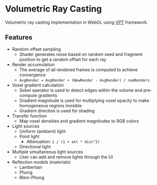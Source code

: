 # Volumetric Ray Casting

Volumetric ray casting implementation in WebGL using [VPT](https://github.com/terier/vpt) framework.

## Features

* Random offset sampling
	* Shader generates noise based on random seed and fragment position to get a random offset for each ray
* Render accumulation
	* The average of all rendered frames is computed to achieve convergence
	* `AvgRender = AvgRender + (NewRender - AvgRender) / numRenders`
* Voxel gradient calculation
	* Sobel operator is used to detect edges within the volume and pre-compute gradients
	* Gradient magnitude is used for multiplying voxel opacity to make homogeneous regions invisible
	* Gradient direction is used for shading
* Transfer function
	* Map voxel densities and gradient magnitudes to RGB colors
* Light sources
	* Uniform (ambient) light
	* Point light
		* Attenuation: `1 / (1 + att * dist^2)`
	* Directional light
* Multiple simultaneous light sources
	* User can add and remove lights through the UI
* Reflection models (materials)
	* Lambertian
	* Phong
	* Blinn-Phong
